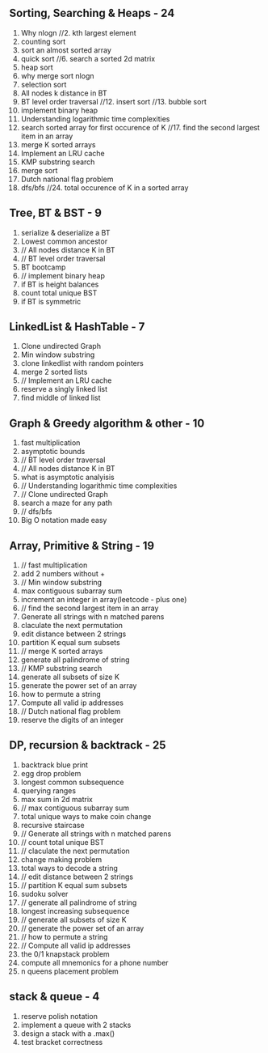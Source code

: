 ## Sorting, Searching & Heaps - 24
1. Why nlogn
//2. kth largest element
3. counting sort
4. sort an almost sorted array
5. quick sort
//6. search a sorted 2d matrix
7. heap sort
8. why merge sort nlogn
9. selection sort
10. All nodes k distance in BT
11. BT level order traversal
//12. insert sort
//13. bubble sort
14. implement binary heap
15. Understanding logarithmic time complexities
16. search sorted array for first occurence of K
//17. find the second largest item in an array
18. merge K sorted arrays
19. Implement an LRU cache
20. KMP substring search
21. merge sort
22. Dutch national flag problem
23. dfs/bfs
//24. total occurence of K in a sorted array

## Tree, BT & BST - 9
1. serialize & deserialize a BT
2. Lowest common ancestor
3. // All nodes distance K in BT
4. // BT level order traversal
5. BT bootcamp
6. // implement binary heap
7. if BT is height balances
8. count total unique BST
9. if BT is symmetric

## LinkedList & HashTable - 7
1. Clone undirected Graph
2. Min window substring
3. clone linkedlist with random pointers
4. merge 2 sorted lists
5. // Implement an LRU cache
6. reserve a singly linked list
7. find middle of linked list

## Graph & Greedy algorithm & other - 10
1. fast multiplication
2. asymptotic bounds
3. // BT level order traversal
4. // All nodes distance K in BT
5. what is asymptotic analyisis
6. // Understanding logarithmic time complexities
7. // Clone undirected Graph
8. search a maze for any path
9. // dfs/bfs
10. Big O notation made easy

## Array, Primitive & String - 19
1. // fast multiplication
2. add 2 numbers without +
3. // Min window substring
4. max contiguous subarray sum
5. increment an integer in array(leetcode - plus one)
6. // find the second largest item in an array
7. Generate all strings with n matched parens
8. claculate the next permutation
9. edit distance between 2 strings
10. partition K equal sum subsets
11. // merge K sorted arrays
12. generate all palindrome of string
13. // KMP substring search
14. generate all subsets of size K
15. generate the power set of an array
16. how to permute a string
17. Compute all valid ip addresses
18. // Dutch national flag problem
19. reserve the digits of an integer

## DP, recursion & backtrack - 25
1. backtrack blue print
2. egg drop problem
3. longest common subsequence
4. querying ranges
5. max sum in 2d matrix
6. // max contiguous subarray sum
7. total unique ways to make coin change
8. recursive staircase
9. // Generate all strings with n matched parens
10. // count total unique BST
11. // claculate the next permutation
12. change making problem
13. total ways to decode a string
14. // edit distance between 2 strings
15. // partition K equal sum subsets
16. sudoku solver
17. // generate all palindrome of string
18. longest increasing subsequence
19. // generate all subsets of size K
20. // generate the power set of an array
21. // how to permute a string
22. // Compute all valid ip addresses
23. the 0/1 knapstack problem
24. compute all mnemonics for a phone number
25. n queens placement problem

## stack & queue - 4
1. reserve polish notation
2. implement a queue with 2 stacks
3. design a stack with a .max()
4. test bracket correctness
